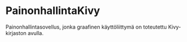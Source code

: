 # PainonhallintaKivy
Painonhallintasovellus, jonka graafinen käyttöliittymä on toteutettu Kivy-kirjaston avulla.
